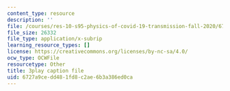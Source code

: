 ```yaml
---
content_type: resource
description: ''
file: /courses/res-10-s95-physics-of-covid-19-transmission-fall-2020/6727a9cedd481fd8c2ae6b3a386ed0ca_F0sz463hx3U.srt
file_size: 26332
file_type: application/x-subrip
learning_resource_types: []
license: https://creativecommons.org/licenses/by-nc-sa/4.0/
ocw_type: OCWFile
resourcetype: Other
title: 3play caption file
uid: 6727a9ce-dd48-1fd8-c2ae-6b3a386ed0ca
---
```


